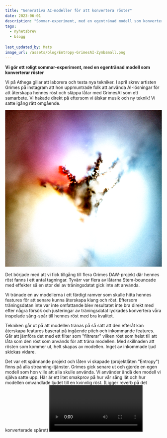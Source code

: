 ```yaml
---
title: "Generativa AI-modeller för att konvertera röster"
date: 2023-06-01
description: "Sommar-experiment, med en egentränad modell som konverterar röster"
tags:
  - nyhetsbrev
  - blogg
 
last_updated_by: Mats
image_url: /assets/blog/Entropy-GrimesAI-Zymbsmall.png
---
```


**Vi gör ett roligt sommar-experiment, med en egentränad modell som konverterar röster**

Vi på Athega gillar att laborera och testa nya tekniker. I april skrev artisten Grimes på instagram att hon uppmuntrade folk att använda
AI-lösningar för att återskapa hennes röst och släppa låtar med GrimesAI som ett samarbete. Vi hakade direkt på eftersom vi älskar musik
och ny teknik! Vi satte igång rätt omgående.

<img src="/assets/blog/Entropy-GrimesAI-Zymbsmall.png"/>

Det började med att vi fick tillgång till flera Grimes DAW-projekt där hennes röst fanns i ett antal tagningar. Tyvärr var flera av låtarna Stem-bouncade med effekter så en stor del av träningsdatat gick inte att använda.

Vi tränade en av modellerna i ett färdigt ramver som skulle hitta hennes features för att senare kunna återskapa klang och röst. 
Eftersom träningsdatan inte var inte omfattande blev resultatet inte bra direkt med efter några försök och justeringar av träningsdatat lyckades konvertera våra inspelade sång-spår till hennes röst med bra kvalitet.

Tekniken går ut på att modellen tränas på så sätt att den efteråt kan återskapa features baserat på ingående pitch och inkommande features.
Går att jämföra det med ett filter som "filtrerar" vilken röst som helst till att låta som den röst som används för att träna modellen. Med skillnaden att 
rösten som kommer ut, helt skapas av modellen. Inget av inkommade ljud skickas vidare.

Det var ett spännande projekt och låten vi skapade (projektlåten "Entropy") finns på alla streaming-tjänster. Grimes gick senare ut och gjorde en egen modell som hon ville att alla skulle använda. Vi använder ändå den modell vi själva satte upp. Här är ett litet smakprov på hur vår sång lät och hur modellen omvandlade ljudet till en kvinnlig röst. (Ligger reverb på det konverterade spåret)
<video controls>
  <source src="/assets/blog/AI.mp4" type="video/mp4">
  Your browser does not support the video tag.
</video>


